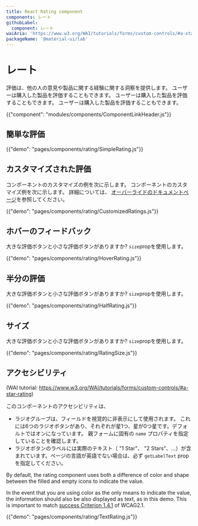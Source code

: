 ```yaml
---
title: React Rating component
components: レート
githubLabel:
  component: レート
waiAria: 'https://www.w3.org/WAI/tutorials/forms/custom-controls/#a-star-rating'
packageName: '@material-ui/lab'
---
```


# レート

<p class="description">評価は、他の人の意見や製品に関する経験に関する洞察を提供します。 ユーザーは購入した製品を評価することもできます。 ユーザーは購入した製品を評価することもできます。 ユーザーは購入した製品を評価することもできます。</p>

{{"component": "modules/components/ComponentLinkHeader.js"}}

## 簡単な評価

{{"demo": "pages/components/rating/SimpleRating.js"}}

## カスタマイズされた評価

コンポーネントのカスタマイズの例を次に示します。 コンポーネントのカスタマイズ例を次に示します。 詳細については、 [オーバーライドのドキュメントページ](/customization/components/)を参照してください。

{{"demo": "pages/components/rating/CustomizedRatings.js"}}

## ホバーのフィードバック

大きな評価ボタンと小さな評価ボタンがありますか? `size`propを使用します。

{{"demo": "pages/components/rating/HoverRating.js"}}

## 半分の評価

大きな評価ボタンと小さな評価ボタンがありますか? `size`propを使用します。

{{"demo": "pages/components/rating/HalfRating.js"}}

## サイズ

大きな評価ボタンと小さな評価ボタンがありますか? `size`propを使用します。

{{"demo": "pages/components/rating/RatingSize.js"}}

## アクセシビリティ

(WAI tutorial: https://www.w3.org/WAI/tutorials/forms/custom-controls/#a-star-rating)

このコンポーネントのアクセシビリティは、

- ラジオグループは、フィールドを視覚的に非表示にして使用されます。 これには6つのラジオボタンがあり、それぞれが星1つ、星が0つ星です。デフォルトではオンになっています。 親フォームに固有の `name` プロパティを指定していることを確認します。
- ラジオボタンのラベルには実際のテキスト（ "1 Star"、 "2 Stars"、…）が含まれています。ページの言語が英語でない場合は、必ず `getLabelText` propを指定してください。

By default, the rating component uses both a difference of color and shape between the filled and empty icons to indicate the value.

In the event that you are using color as the only means to indicate the value, the information should also be also displayed as text, as in this demo. This is important to match [success Criterion 1.4.1](https://www.w3.org/TR/WCAG21/#use-of-color) of WCAG2.1.

{{"demo": "pages/components/rating/TextRating.js"}}
